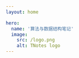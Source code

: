```yaml
---
layout: home

hero:
  name: '算法与数据结构笔记'
  image:
    src: /logo.png
    alt: TNotes logo
---
```


<SidebarCard pending />
